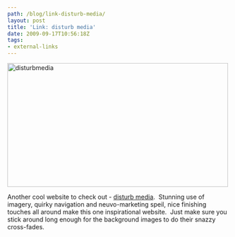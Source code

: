 ```yaml
---
path: /blog/link-disturb-media/
layout: post
title: 'Link: disturb media'
date: 2009-09-17T10:56:18Z
tags:
- external-links
---
```


<a href="http://www.disturbmedia.com/" target="_blank"><img class="alignnone size-full wp-image-957" title="disturbmedia" src="/content/images/2009/09/disturbmedia.png" alt="disturbmedia" width="500" height="280" /></a>

Another cool website to check out - <a href="http://www.disturbmedia.com/" target="_blank">disturb media</a>.  Stunning use of imagery, quirky navigation and neuvo-marketing speil, nice finishing touches all around make this one inspirational website.  Just make sure you stick around long enough for the background images to do their snazzy cross-fades.